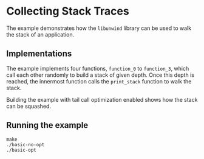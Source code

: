 # Collecting Stack Traces

The example demonstrates how the `libunwind` library can be used to walk the stack of an application.

## Implementations

The example implements four functions, `function_0` to `function_3`, which call each other randomly
to build a stack of given depth. Once this depth is reached, the innermost function calls the
`print_stack` function to walk the stack.

Building the example with tail call optimization enabled shows how the stack can be squashed.

## Running the example

```shell
make
./basic-no-opt
./basic-opt
```
